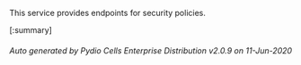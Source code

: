 






This service provides endpoints for security policies.

[:summary]

###### Auto generated by Pydio Cells Enterprise Distribution v2.0.9 on 11-Jun-2020
